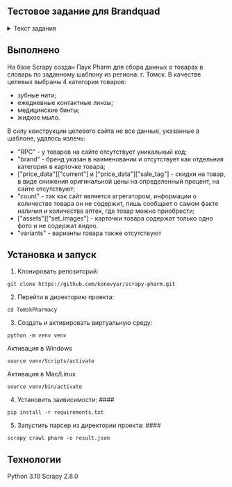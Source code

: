 ## Тестовое задание для Brandquad

<details>
    <summary>Текст задания</summary>

    Используя фреймворк Scrapy необходимо написать код программы для получения информации о товарах интернет-магазина из списка категорий по заранее заданному шаблону, 
    данную информацию необходимо представлять в виде списка словарей (один товар - один словарь) и сохрянить в файл с расширением .json

    На вход подается список категорий, выбрать минимум 3, с количеством от 30 товаров (несколько страниц в категории) на сайте apteka-ot-sklada.ru (например https://apteka-ot-sklada.ru/catalog/sredstva-gigieny/uhod-za-polostyu-rta/zubnye-niti_-ershiki)

    Обязательно осуществлять сбор данных с учетом региона - Томск

    По возможности использовать подключение через прокси

    Словарь содержащий информацию о товаре:

    {
        "timestamp":,  # Текущее время в формате timestamp
        "RPC": "",  # {str} Уникальный код товара
        "url": "",  # {str} Ссылка на страницу товара
        "title": "",  # {str} Заголовок/название товара (если в карточке товара указан цвет или объем, необходимо добавить их в title в формате: "{название}, {цвет}")
        "marketing_tags": [],  # {list of str} Список тэгов, например: ['Популярный', 'Акция', 'Подарок'], если тэг представлен в виде изображения собирать его не нужно
        "brand": "",  # {str} Брэнд товара
        "section": [],  # {list of str} Иерархия разделов, например: ['Игрушки', 'Развивающие и интерактивные игрушки', 'Интерактивные игрушки']
        "price_data": {
            "current": 0.,  # {float} Цена со скидкой, если скидки нет то = original
            "original": 0.,  # {float} Оригинальная цена
            "sale_tag": ""  #{str} Если есть скидка на товар то необходимо вычислить процент скидки и записать формате: "Скидка {}%"
        },
        "stock": {
            "in_stock": True,  # {bool} Должно отражать наличие товара в магазине
            "count": 0 # {int} Если есть возможность получить информацию о количестве оставшегося товара в наличии, иначе 0
        },
        "assets": {
            "main_image": "",  # {str} Ссылка на основное изображение товара
            "set_images": [],  # {list of str} Список больших изображений товара
            "view360": [],  # {list of str}
            "video": []  # {list of str} 
        },
        "metadata": {
            "__description": "",  # {str} Описание товар
            # Ниже добавить все характеристики которые могут быть на странице тоавара, такие как Артикул, Код товара, Цвет, Объем, Страна производитель и т.д.
            "АРТИКУЛ": "A88834",
            "СТРАНА ПРОИЗВОДИТЕЛЬ": "Китай"
        }
        "variants": 1,  # {int} Кол-во вариантов у товара в карточке (За вариант считать только цвет или объем/масса. Размер у одежды или обуви варинтами не считаются)
    }
</details>

## Выполнено

На базе Scrapy создан Паук Pharm для сбора данных о товарах в словарь по заданному шаблону из региона: г. Томск.
В качестве целевых выбраны 4 категории товаров:
- зубные нити;
- ежедневные контактные линзы;
- медицинские бинты;
- жидкое мыло.

В силу конструкции целевого сайта не все данные, указанные в шаблоне, удалось излечь:
- "RPC" - у товаров на сайте отсутствует уникальный код;
- "brand" - бренд указан в наименовании и отсутствует как отдельная категория в карточке товара;
- ["price_data"]["current"] и ["price_data"]["sale_tag"] - скидки на товар, в виде снижения оригинальной цены на определенный процент, на сайте отсутствуют;
- "count" - так как сайт является агрегатором, информации о количестве товара он не содержит, лишь сообщает о самом факте наличия и количестве аптек, где товар можно приобрести;
- ["assets"]["set_images"] - карточки товара содержат только одно фото и не содержат видео.
- "variants" - варианты товара также отсутствуют

## Установка и запуск ##

1. Клонировать репозиторий:
```
git clone https://github.com/konevyar/scrapy-pharm.git
```

2. Перейти в директорию проекта:
```
cd TomskPharmacy
```

3. Создать и активировать виртуальную среду:
```
python -m venv venv
```

Активация в Windows
```
source venv/Scripts/activate
```

Активация в Mac/Linux
```
source venv/bin/activate
```

4. Установить заивисимости: ####
```
pip install -r requirements.txt
```

5. Запустить парсер из директории проекта: ####
```
scrapy crawl pharm -o result.json
```

## Технологии ##
Python 3.10
Scrapy 2.8.0

